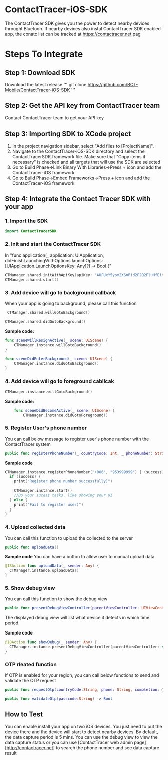 # ContactTracer-iOS-SDK
The ContactTracer SDK gives you the power to detect nearby devices throught Bluetooh. If nearby devices also instal ContactTracer SDK enabled app, the conatc list can be tracked at https://contactracer.net pag

# Steps To Integrate

## Step 1: Download SDK
Download the latest release 
'''
git clone https://github.com/BCT-Mobile/ContactTracer-iOS-SDK
'''

## Step 2: Get the API key from ContactTracer team
Contact ContactTracer team to get your API key

## Step 3: Importing SDK to XCode project

1. In the project navigation sidebar, select "Add files to [ProjectName]".
2. Navigate to the ContactTracer-iOS-SDK directory and select the ContactTracerSDK.framework file.
Make sure that "Copy items if necessary" is checked and all targets that will use the SDK are selected
3. Go to Build Phase->Link Binary With Libraries->Press + icon and add the ContactTracer-iOS framework
4. Go to Build Phase->Embed Frameworks->Press + icon and add the ContactTracer-iOS framework

## Step 4: Integrate the Contact Tracer SDK with your app

### 1. Import the SDK

```swift
import ContactTracerSDK 
```

### 2. Init and start the ContactTracer SDK
In "func application(_ application: UIApplication, didFinishLaunchingWithOptions launchOptions: [UIApplication.LaunchOptionsKey: Any]?) -> Bool {"

```swift
CTManager.shared.initWithApiKey(apiKey: "AUFUxY5yox2XSnPid2F2Q2FluHfEitGxay6W8YwX")
CTManager.shared.start()
```

### 3. Add device will go to background callback
When your app is going to background, please call this function
```swift
 CTManager.shared.willGotoBackground()
```

```swift
CTManager.shared.didGotoBackground()
```

**Sample code:**
```swift
func sceneWillResignActive(_ scene: UIScene) {
    CTManager.instance.willGotoBackground()
}

func sceneDidEnterBackground(_ scene: UIScene) {
    CTManager.instance.didGotoBackground()
}
```

### 4. Add device will go to foreground cabllcak
```swift
CTManager.instance.willGotoBackground()
```
**Sample code:**
```swift
    func sceneDidBecomeActive(_ scene: UIScene) {
        CTManager.instance.didGotoForeground()
```

### 5. Register User's phone number
You can call below message to register user's phone number with the ContactTracer system
```swift
public func registerPhoneNumber(_ countryCode: Int, _ phoneNumber: String, completionHandler: @escaping(_ success:Bool) -> Void)
```

**Sample code**
```swift
CTManager.instance.registerPhoneNumber("+886", "953999999") { (success) in
  if (success) {
    print("Register phone number successfully)")
    
    CTManager.instance.start()
    //Do your sucess tasks, like showing your UI
  } else {
    print("Fail to register user)")
  }
}
```

### 4. Upload collected data
You can call this function to upload the collected to the server
```swift
public func uploadData()
```

**Sample code**
You can have a button to allow user to manual upload data
```swift
@IBAction func uploadData(_ sender: Any) {
  CTManager.instance.uploadData()
}
```

### 5. Show debug view
You can call this function to show the debug view
```swift
public func presentDebugViewController(parentViewController: UIViewController)
```
The displayed debug view will list what device it detects in which time period.

**Sample code**
```swift
@IBAction func showDebug(_ sender: Any) {
  CTManager.instance.presentDebugViewController(parentViewController: self)
}
```

### OTP rleated function

If OTP is enabled for your region, you can call below functions to send and validate the OTP request
```swift
public func requestOtp(countryCode:String, phone: String, completion: @escaping(_ success:Bool) -> Void)
```

```swift
public func validateOtp(passcode:String) -> Bool
```


## How to Test
You can enable install your app on two iOS devices. You just need to put the device there and the device will start to detect nearby devices. By default, the data capture period is 5 mins. You can use the debug view to view the data capture status or you can use [ContactTracer web admin page][http://contactracer.net] to search the phone number and see data capture result







